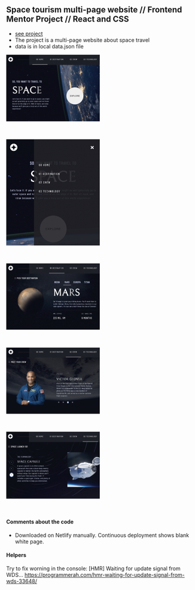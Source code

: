 ## Space tourism multi-page website // Frontend Mentor Project // React and CSS

- [see project](https://sweta-space-tourism-fm.netlify.app)
- The project is a multi-page website about space travel
- data is in local data.json file

<p align-items: center>
    <img src='./readme-images/Screenshot-space-tourism-01.png' width='250'>
</p>
<br/>
<p align-items: center>
    <img src='./readme-images/Screenshot-space-tourism-02.png' width='250'>
</p>
<br/>
<p align-items: center>
    <img src='./readme-images/Screenshot-space-tourism-03.png' width='250'>
</p>
<br/>
<p align-items: center>
    <img src='./readme-images/Screenshot-space-tourism-04.png' width='250'>
</p>
<br/>
<p align-items: center>
    <img src='./readme-images/Screenshot-space-tourism-05.png' width='250'>
</p>
<br/>

#### Comments about the code

- Downloaded on Netlify manually. Continuous deployment shows blank white page.

#### Helpers

Try to fix worning in the console: [HMR] Waiting for update signal from WDS…
https://programmerah.com/hmr-waiting-for-update-signal-from-wds-33648/
